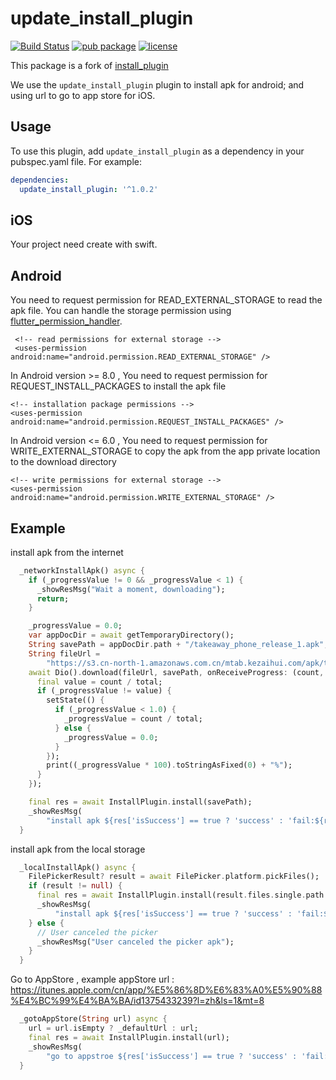 # update_install_plugin

[![Build Status](https://travis-ci.org/hui-z/flutter_install_plugin.svg?branch=master)](https://travis-ci.org/hui-z/flutter_install_plugin#)
[![pub package](https://img.shields.io/pub/v/update_install_plugin.svg)](https://pub.dev/packages/update_install_plugin)
[![license](https://img.shields.io/github/license/mashape/apistatus.svg)](https://github.com/niketaabnave/flutter_install_plugin/blob/master/LICENSE)

This package is a fork of [install_plugin](https://pub.dev/packages/install_plugin)

We use the `update_install_plugin` plugin to install apk for android; and using url to go to app store for iOS.

## Usage

To use this plugin, add `update_install_plugin` as a dependency in your pubspec.yaml file. For example:
```yaml
dependencies:
  update_install_plugin: '^1.0.2'
```

## iOS
Your project need create with swift.

##  Android
You need to request permission for READ_EXTERNAL_STORAGE to read the apk file. You can handle the storage permission using [flutter_permission_handler](https://github.com/BaseflowIT/flutter-permission-handler).
```
 <!-- read permissions for external storage -->
 <uses-permission android:name="android.permission.READ_EXTERNAL_STORAGE" />
```
In Android version >= 8.0 , You need to request permission for REQUEST_INSTALL_PACKAGES to install the apk file
 ```
 <!-- installation package permissions -->
 <uses-permission android:name="android.permission.REQUEST_INSTALL_PACKAGES" />
 ```
In Android version <= 6.0 , You need to request permission for WRITE_EXTERNAL_STORAGE to copy the apk from the app private location to the download directory
 ```
 <!-- write permissions for external storage -->
 <uses-permission android:name="android.permission.WRITE_EXTERNAL_STORAGE" />
 ```

## Example
install apk from the internet 
``` dart
  _networkInstallApk() async {
    if (_progressValue != 0 && _progressValue < 1) {
      _showResMsg("Wait a moment, downloading");
      return;
    }

    _progressValue = 0.0;
    var appDocDir = await getTemporaryDirectory();
    String savePath = appDocDir.path + "/takeaway_phone_release_1.apk";
    String fileUrl =
        "https://s3.cn-north-1.amazonaws.com.cn/mtab.kezaihui.com/apk/takeaway_phone_release_1.apk";
    await Dio().download(fileUrl, savePath, onReceiveProgress: (count, total) {
      final value = count / total;
      if (_progressValue != value) {
        setState(() {
          if (_progressValue < 1.0) {
            _progressValue = count / total;
          } else {
            _progressValue = 0.0;
          }
        });
        print((_progressValue * 100).toStringAsFixed(0) + "%");
      }
    });

    final res = await InstallPlugin.install(savePath);
    _showResMsg(
        "install apk ${res['isSuccess'] == true ? 'success' : 'fail:${res['errorMessage'] ?? ''}'}");
  }
```

install apk from the local storage
``` dart
  _localInstallApk() async {
    FilePickerResult? result = await FilePicker.platform.pickFiles();
    if (result != null) {
      final res = await InstallPlugin.install(result.files.single.path ?? '');
      _showResMsg(
          "install apk ${res['isSuccess'] == true ? 'success' : 'fail:${res['errorMessage'] ?? ''}'}");
    } else {
      // User canceled the picker
      _showResMsg("User canceled the picker apk");
    }
  }
```

Go to AppStore , example appStore url : https://itunes.apple.com/cn/app/%E5%86%8D%E6%83%A0%E5%90%88%E4%BC%99%E4%BA%BA/id1375433239?l=zh&ls=1&mt=8
``` dart
  _gotoAppStore(String url) async {
    url = url.isEmpty ? _defaultUrl : url;
    final res = await InstallPlugin.install(url);
    _showResMsg(
        "go to appstroe ${res['isSuccess'] == true ? 'success' : 'fail:${res['errorMessage'] ?? ''}'}");
  }
```
